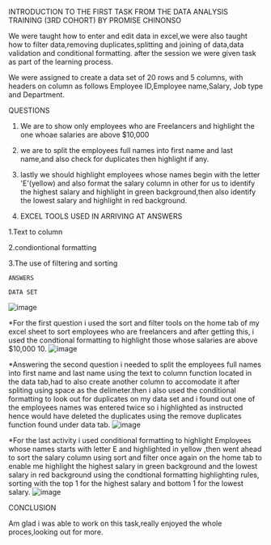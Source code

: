 INTRODUCTION TO THE FIRST TASK FROM THE DATA ANALYSIS TRAINING (3RD COHORT) BY PROMISE CHINONSO 

We were taught how to enter and edit data in excel,we were also taught how to filter data,removing duplicates,splitting and joining of data,data validation and conditional formatting. after the session we were given task as part of the learning process.

We were assigned to create a data set of 20 rows and 5 columns, with headers on column as follows Employee ID,Employee name,Salary, Job type and Department.

QUESTIONS
1. We are to show only employees who are Freelancers and highlight the one whoae salaries are above $10,000
2. we are to split the employees full names into first name and last name,and also check for duplicates then highlight if any.
3. lastly we should highlight employees whose names begin with the letter 'E'(yellow) and also format the salary column in other for us to identify the highest salary and highlight in green background,then also identify the lowest salary and highlight in red background.

4. EXCEL TOOLS USED IN ARRIVING AT ANSWERS

 1.Text to column
 
 2.condiontional formatting
 
 3.The use of filtering and sorting

   
    ANSWERS

    DATA SET 
  ![image](https://github.com/Maris27/TASK-1-3rd-cohort-Data-Analysis-Training-/assets/140453106/7a33621a-04ad-4402-b811-8351a2d85d33)

*For the first question i used the sort and filter tools on the home tab of my excel sheet to sort employees who are freelancers and after getting this, i used the condtional formatting to highlight those whose salaries are above $10,000
10. ![image](https://github.com/Maris27/TASK-1-3rd-cohort-Data-Analysis-Training-/assets/140453106/c2e598b1-514d-4818-93ce-a066b402f21c)

*Answering the second question i needed to split the employees full names into first name and last name using the text to column function located in the data tab,had to also create another column to accomodate it after spliting using space as the delimeter.then i also used the conditional formatting to look out for duplicates on my data set and i found out one of the employees names was entered twice so i highlighted as instructed hence would have deleted the duplicates using the remove duplicates function found under data tab.
![image](https://github.com/Maris27/TASK-1-3rd-cohort-Data-Analysis-Training-/assets/140453106/c5c8dc7f-8bc5-4f8c-ac63-04de52e0213d)

*For the last activity i used conditional formatting to highlight Employees whose names starts with letter E and highlighted in yellow ,then went ahead to sort the salary column using sort and filter once again on the home tab to enable me highlight the highest salary in green background and the lowest salary in red background using the condtional formatting highlighting rules, sorting with the top 1 for the highest salary and bottom 1 for the lowest salary.
![image](https://github.com/Maris27/TASK-1-3rd-cohort-Data-Analysis-Training-/assets/140453106/e663f6af-d226-4e95-8910-decb4cc0f6af)

CONCLUSION

Am glad i was able to work on this task,really enjoyed the whole proces,looking out for more.
